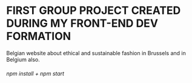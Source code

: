 <h1> FIRST GROUP PROJECT CREATED DURING MY FRONT-END DEV FORMATION </h1>

Belgian website about ethical and sustainable fashion in Brussels and in Belgium also.

<h6> npm install + npm start </h6>